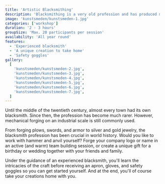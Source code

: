 ```yaml
---
title: 'Artistic Blacksmithing'
description: 'Blacksmithing is a very old profession and has produced many masterpieces throughout history.'
image: 'kunstsmeden/kunstsmeden-1.jpg'
categories: ['workshop']
duration: '2 - 3 hours'
groupSize: 'Max. 20 participants per session'
availability: 'All year round'
features:
  - 'Experienced blacksmith'
  - 'A unique creation to take home'
  - 'Safety goggles'
gallery:
  [
    'kunstsmeden/kunstsmeden-2.jpg',
    'kunstsmeden/kunstsmeden-3.jpg',
    'kunstsmeden/kunstsmeden-4.jpg',
    'kunstsmeden/kunstsmeden-5.jpg',
    'kunstsmeden/kunstsmeden-6.jpg',
    'kunstsmeden/kunstsmeden-7.jpg',
  ]
---
```


Until the middle of the twentieth century, almost every town had its own blacksmith. Since then, the profession has become much rarer. However, mechanical forging on an industrial scale is still commonly used.

From forging plows, swords, and armor to silver and gold jewelry, the blacksmith profession has been crucial in world history.
Would you like to work with hammer and anvil yourself? Forge your company logo or name in an active (and warm) team building session, or create a unique gift for a birthday or wedding together with your friends and family.

Under the guidance of an experienced blacksmith, you'll learn the intricacies of the craft before receiving an apron, gloves, and safety goggles so you can get started yourself. And at the end, you'll of course take your creations home with you.
